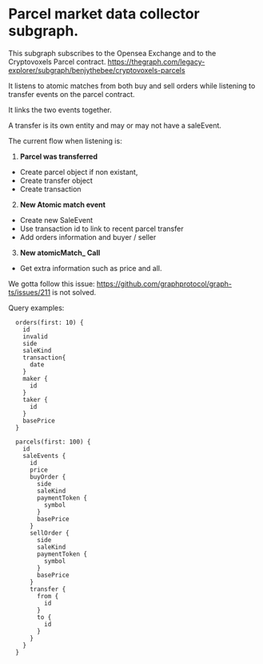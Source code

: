# Parcel market data collector subgraph.

This subgraph subscribes to the Opensea Exchange and to the Cryptovoxels Parcel contract.
https://thegraph.com/legacy-explorer/subgraph/benjythebee/cryptovoxels-parcels

It listens to atomic matches from both buy and sell orders while listening to transfer events on the parcel contract.

It links the two events together.

A transfer is its own entity and may or may not have a saleEvent.

The current flow when listening is:

1. **Parcel was transferred**
- Create parcel object if non existant,
- Create transfer object
- Create transaction
2. **New Atomic match event**
- Create new SaleEvent
- Use transaction id to link to recent parcel transfer
- Add orders information and buyer / seller
3. **New atomicMatch_ Call**
- Get extra information such as price and all.


We gotta follow this issue: https://github.com/graphprotocol/graph-ts/issues/211 is not solved.

Query examples:

```
  orders(first: 10) {
    id
    invalid
    side
    saleKind
    transaction{
      date
    }
    maker {
      id
    }
    taker {
      id
    }
    basePrice
  }
  ```

```
  parcels(first: 100) {
    id
    saleEvents {
      id
      price
      buyOrder {
        side
        saleKind
        paymentToken {
          symbol
        }
        basePrice
      }
      sellOrder {
        side
        saleKind
        paymentToken {
          symbol
        }
        basePrice
      }
      transfer {
        from {
          id
        }
        to {
          id
        }
      }
    }
  }
  ```